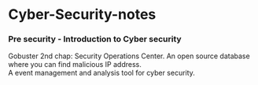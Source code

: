 # Cyber-Security-notes

### Pre security - Introduction to Cyber security
Gobuster
2nd chap: Security Operations Center. An open source database where you can find malicious IP address.   
A event management and analysis tool for cyber security.
